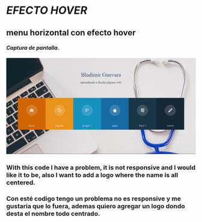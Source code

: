 # _EFECTO HOVER_

## menu horizontal con efecto hover

#### ***Captura de pantalla.***

![](https://github.com/Lovux06/efecto_hover/blob/master/pictures/Efecto%20Hover.PNG)

### With this code I have a problem, it is not responsive and I would like it to be, also I want to add a logo where the name is all centered.

### Con esté codigo tengo un problema no es responsive y me gustaria que lo fuera, ademas quiero agregar un logo dondo desta el nombre todo centrado.
